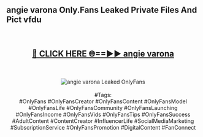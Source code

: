 <h2>angie varona Only.Fans Leaked Private Files And Pict vfdu</h2>
<br>
<div align="center">
<h2><a href="https://mediafiles.top/angie_varona" rel="nofollow">🔴 CLICK HERE 🌐==►► angie varona</a></h2>
<br>
<br>
<a href="https://mediafiles.top/angie_varona" rel="nofollow" data-target="animated-image.originalLink"><img src="https://i.ibb.co.com/WyWwxjT/player-gif2.gif" alt="angie varona Leaked OnlyFans" style="max-width: 100%; display: inline-block;" data-target="animated-image.originalImage"></a>
<br><br>
#Tags:
<br>
#OnlyFans #OnlyFansCreator #OnlyFansContent #OnlyFansModel #OnlyFansLife #OnlyFansCommunity #OnlyFansLaunching #OnlyFansIncome #OnlyFansVids #OnlyFansTips #OnlyFansSuccess #AdultContent #ContentCreator #InfluencerLife #SocialMediaMarketing #SubscriptionService #OnlyFansPromotion #DigitalContent #FanConnect
</div>
<br>